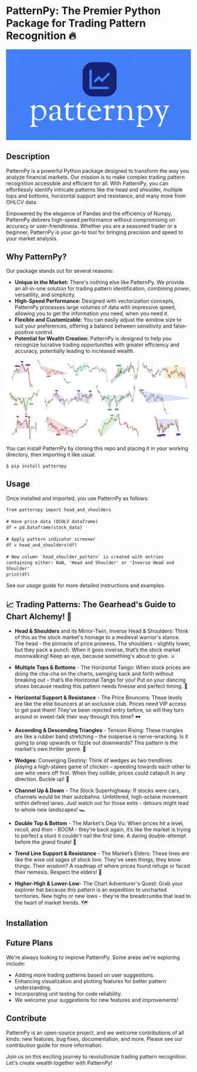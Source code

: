 # PatternPy: The Premier Python Package for Trading Pattern Recognition 🔥
![PatternPy Logo](docs/images/logo.png)

## Description
PatternPy is a powerful Python package designed to transform the way you analyze financial markets. Our mission is to make complex trading pattern recognition accessible and efficient for all. With PatternPy, you can effortlessly identify intricate patterns like the head and shoulder, multiple tops and bottoms, horizontal support and resistance, and many more from OHLCV data.

Empowered by the elegance of Pandas and the efficiency of Numpy, PatternPy delivers high-speed performance without compromising on accuracy or user-friendliness. Whether you are a seasoned trader or a beginner, PatternPy is your go-to tool for bringing precision and speed to your market analysis.



## Why PatternPy?
Our package stands out for several reasons:

- **Unique in the Market:** There's nothing else like PatternPy. We provide an all-in-one solution for trading pattern identification, combining power, versatility, and simplicity.
- **High-Speed Performance:** Designed with vectorization concepts, PatternPy processes large volumes of data with impressive speed, allowing you to get the information you need, when you need it.
- **Flexible and Customizable**: You can easily adjust the window size to suit your preferences, offering a balance between sensitivity and false-positive control.
- **Potential for Wealth Creation:** PatternPy is designed to help you recognize lucrative trading opportunities with greater efficiency and accuracy, potentially leading to increased wealth.

![PatternPy in action](docs/images/patterns.png)



You can install PatternPy by cloning this repo and placing it in your working directory, then importing it like usual:
```
$ pip install patternpy
``` 
## Usage
Once installed and imported, you use PatternPy as follows:
```
from patternpy import head_and_shoulders

# Have price data (OCHLV dataframe)
df = pd.Dataframe(stock_data)

# Apply pattern indicator screener
df = head_and_shoulders(df)

# New column `head_shoulder_pattern` is created with entries containing either: NaN, 'Head and Shoulder' or 'Inverse Head and Shoulder'
print(df)
```

See our usage guide for more detailed instructions and examples.



## 📈 Trading Patterns: The Gearhead's Guide to Chart Alchemy! 🔧

- **Head & Shoulders** and its Mirror-Twin, Inverse Head & Shoulders: Think of this as the stock market's homage to a medieval warrior's stance. The head - the pinnacle of price prowess. The shoulders - slightly lower, but they pack a punch. When it goes inverse, that’s the stock market moonwalking! Keep an eye, because something's about to give. ⚔️
- **Multiple Tops & Bottoms** - The Horizontal Tango: When stock prices are doing the cha-cha on the charts, swinging back and forth without breaking out – that’s the Horizontal Tango for you! Put on your dancing shoes because reading this pattern needs finesse and perfect timing. 💃

- **Horizontal Support & Resistance** - The Price Bouncers: These levels are like the elite bouncers at an exclusive club. Prices need VIP access to get past them! They’ve been rejected entry before, so will they turn around or sweet-talk their way through this time? 🕶️

- **Ascending & Descending Triangles** - Tension Rising: These triangles are like a rubber band stretching – the suspense is nerve-wracking. Is it going to snap upwards or fizzle out downwards? This pattern is the market's own thriller genre. 🍿

- **Wedges**: Converging Destiny: Think of wedges as two trendlines playing a high-stakes game of chicken – speeding towards each other to see who veers off first. When they collide, prices could catapult in any direction. Buckle up! 🚀

- **Channel Up & Down** - The Stock Superhighway: If stocks were cars, channels would be their autobahns. Unfettered, high-octane movement within defined lanes. Just watch out for those exits - detours might lead to whole new landscapes! 🏎️

- **Double Top & Bottom** - The Market's Deja Vu: When prices hit a level, recoil, and then - BOOM - they're back again, it’s like the market is trying to perfect a stunt it couldn't nail the first time. A daring double-attempt before the grand finale! 🎯

- **Trend Line Support & Resistance** - The Market’s Elders: These lines are like the wise old sages of stock lore. They've seen things, they know things. Their wisdom? A roadmap of where prices found refuge or faced their nemesis. Respect the elders! 🧙

- **Higher-High & Lower-Low**- The Chart Adventurer's Quest: Grab your explorer hat because this pattern is an expedition to uncharted territories. New highs or new lows - they’re the breadcrumbs that lead to the heart of market trends. 🗺️

## Installation

## Future Plans
We're always looking to improve PatternPy. Some areas we're exploring include:

- Adding more trading patterns based on user suggestions.
- Enhancing visualization and plotting features for better pattern understanding.
- Incorporating unit testing for code reliability.
- We welcome your suggestions for new features and improvements!

## Contribute
PatternPy is an open-source project, and we welcome contributions of all kinds: new features, bug fixes, documentation, and more. Please see our contribution guide for more information.


Join us on this exciting journey to revolutionize trading pattern recognition. Let's create wealth together with PatternPy!

